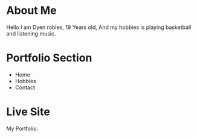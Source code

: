 # About Me 
Hello I am Dyen robles, 19 Years old, And my hobbies is playing basketball and listening music.
# Portfolio Section
* Home
* Hobbies
* Contact
# Live Site
My Portfolio: 
